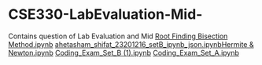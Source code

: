 # CSE330-LabEvaluation-Mid-
Contains question of Lab Evaluation and Mid 
[Root Finding Bisection Method.ipynb](https://github.com/user-attachments/files/22451018/Root.Finding.Bisection.Method.ipynb)
[ahetasham_shifat_23201216_setB_ipynb_json.ipynb](https://github.com/user-attachments/files/22451019/ahetasham_shifat_23201216_setB_ipynb_json.ipynb)[Hermite & Newton.ipynb](https://github.com/user-attachments/files/22451023/Hermite.Newton.ipynb)
[Coding_Exam_Set_B (1).ipynb](https://github.com/user-attachments/files/22451021/Coding_Exam_Set_B.1.ipynb)
[Coding_Exam_Set_A.ipynb](https://github.com/user-attachments/files/22451020/Coding_Exam_Set_A.ipynb)

